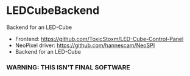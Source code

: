 # LEDCubeBackend
Backend for an LED-Cube
- Frontend: https://github.com/ToxicStoxm/LED-Cube-Control-Panel
- NeoPixel driver: https://github.com/hannescam/NeoSPI
- Backend for an LED-Cube
### WARNING: THIS ISN'T FINAL SOFTWARE
